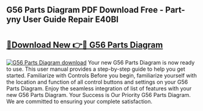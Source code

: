 ## G56 Parts Diagram PDF Download Free - Part-yny User Guide Repair E40BI

# <h2><a href="http://dflreeq.blite.top/?on=G56+Parts+Diagram">🔗Download New 👉🔴 G56 Parts Diagram</a></h2>

[![G56 Parts Diagram download](https://i.imgur.com/lujVjoI.png)](http://dflreeq.blite.top/?on=G56+Parts+Diagram)
Your new G56 Parts Diagram is now ready to use. This user manual provides a step-by-step guide to help you get started. Familiarize with Controls Before you begin, familiarize yourself with the location and function of all control buttons and settings on your G56 Parts Diagram. Enjoy the seamless integration of list of features with your new G56 Parts Diagram. Your Success is Our Priority G56 Parts Diagram. We are committed to ensuring your complete satisfaction.

